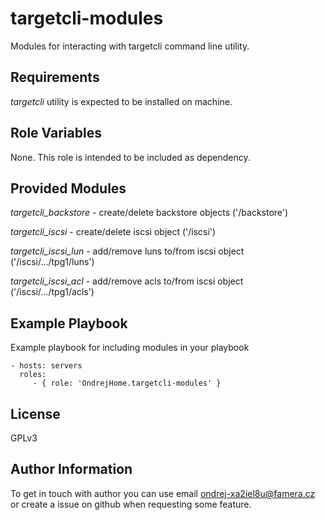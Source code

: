 targetcli-modules
=================

Modules for interacting with targetcli command line utility.

Requirements
------------

*targetcli* utility is expected to be installed on machine.

Role Variables
--------------

None. This role is intended to be included as dependency.

Provided Modules
----------------
*targetcli_backstore* - create/delete backstore objects ('/backstore')

*targetcli_iscsi* - create/delete iscsi object ('/iscsi')

*targetcli_iscsi_lun* - add/remove luns to/from iscsi object ('/iscsi/.../tpg1/luns')

*targetcli_iscsi_acl* - add/remove acls to/from iscsi object ('/iscsi/.../tpg1/acls')

Example Playbook
----------------

Example playbook for including modules in your playbook

    - hosts: servers
      roles:
         - { role: 'OndrejHome.targetcli-modules' }

License
-------

GPLv3

Author Information
------------------

To get in touch with author you can use email ondrej-xa2iel8u@famera.cz or create a issue on github when requesting some feature.
